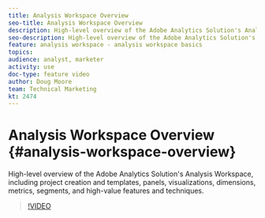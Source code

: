 ```yaml
---
title: Analysis Workspace Overview
seo-title: Analysis Workspace Overview
description: High-level overview of the Adobe Analytics Solution's Analysis Workspace, including project creation and templates, panels, visualizations, dimensions, metrics, segments, and high-value features and techniques.
seo-description: High-level overview of the Adobe Analytics Solution's Analysis Workspace, including project creation and templates, panels, visualizations, dimensions, metrics, segments, and high-value features and techniques.
feature: analysis workspace - analysis workspace basics
topics: 
audience: analyst, marketer
activity: use
doc-type: feature video
author: Doug Moore
team: Technical Marketing
kt: 2474
---
```


# Analysis Workspace Overview {#analysis-workspace-overview}

High-level overview of the Adobe Analytics Solution's Analysis Workspace, including project creation and templates, panels, visualizations, dimensions, metrics, segments, and high-value features and techniques.

>[!VIDEO](https://video.tv.adobe.com/v/26266/?quality=12)
